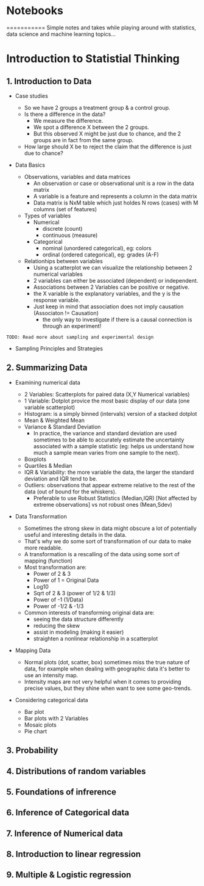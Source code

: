 # Notebooks
===========
Simple notes and takes while playing around with statistics, data science and machine learning topics...

# Introduction to Statistial Thinking

## 1. Introduction to Data

* Case studies
  - So we have 2 groups a treatment group & a control group.
  - Is there a difference in the data?
    * We measure the difference.
    * We spot a difference X between the 2 groups.
    * But this observed X might be just due to chance, and the 2 groups are in fact from the same group.
  - How large should X be to reject the claim that the difference is just due to chance?

* Data Basics
  - Observations, variables and data matrices
    * An observation or case or observational unit is a row in the data matrix
    * A variable is a feature and represents a column in the data matrix
    * Data matrix is NxM table which just holdes N rows (cases) with M columns (set of features)
  - Types of variables
    * Numerical
      - discrete (count)
      - continuous (measure)
    * Categorical
      - nominal (unordered categorical), eg: colors
      - ordinal (ordered categorical), eg: grades (A-F)
  - Relationhips between variables
    * Using a scatterplot we can visualize the relationship between 2 numerical variables
    * 2 variables can either be associated (dependent) or independent.
    * Associations between 2 Variables can be positive or negative.
    * the X variable is the explanatory variables, and the y is the response variable.
    * Just keep in mind that association does not imply causation (Associaton != Causation)
      - the only way to investigate if there is a causal connection is through an experiment!

`TODO: Read more about sampling and experimental design`

* Sampling Principles and Strategies

## 2. Summarizing Data

* Examining numerical data
  - 2 Variables: Scatterplots for paired data (X,Y Numerical variables)
  - 1 Variable: Dotplot provice the most basic display of our data (one variable scatterplot)
  - Histogram: is a simply binned (intervals) version of a stacked dotplot
  - Mean & Weighted Mean
  - Variance & Standard Deviation
    * In practice, the variance and standard deviation are used sometimes to be able to accurately estimate the uncertainty associated with a sample statistic (eg: helps us understand how much a sample mean varies from one sample to the next).
  - Boxplots
  - Quartiles & Median
  - IQR & Variability: the more variable the data, the larger the standard deviation and IQR tend to be.
  - Outliers: observations that appear extreme relative to the rest of the data (out of bound for the whiskers).
    * Preferable to use Robust Statistics (Median,IQR) [Not affected by extreme observations] vs not robust ones (Mean,Sdev)

* Data Transformation 
  - Sometimes the strong skew in data might obscure a lot of potentially useful and interesting details in the data.
  - That's why we do some sort of transformation of our data to make more readable.
  - A transformation is a rescalling of the data using some sort of mapping (function)
  - Most transformation are:
    * Power of 2 & 3
    * Power of 1 = Original Data
    * Log10
    * Sqrt of 2 & 3 (power of 1/2 & 1/3)
    * Power of -1 (1/Data)
    * Power of -1/2 & -1/3
  - Common interests of transforming original data are:
    * seeing the data structure differently
    * reducing the skew
    * assist in modeling (making it easier)
    * straighten a nonlinear relationship in a scatterplot

* Mapping Data
  - Normal plots (dot, scatter, box) sometimes miss the true nature of data, for example when dealing with geographic data it's better to use an intensity map.
  - Intensity maps are not very helpful when it comes to providing precise values, but they shine when want to see some geo-trends.

* Considering categorical data
  - Bar plot
  - Bar plots with 2 Variables
  - Mosaic plots
  - Pie chart

## 3. Probability

## 4. Distributions of random variables

## 5. Foundations of infrerence

## 6. Inference of Categorical data

## 7. Inference of Numerical data

## 8. Introduction to linear regression

## 9. Multiple & Logistic regression
